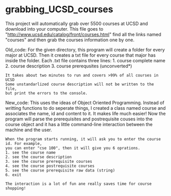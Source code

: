 # grabbing_UCSD_courses

This project will automatically grab over 5500 courses at UCSD and download into your computer.
This file goes to "http://www.ucsd.edu/catalog/front/courses.html"
find all the links named "courses" and then grab the courses information
one by one.

Old_code:
    For the given directory, this program will create a folder for every major
    at UCSD. Then it creates a txt file for every course that major has inside
    the folder. Each .txt file contains three lines:
        1. course complete name
        2. course description
        3. course prerequsites (unconverted*)

    It takes about two minutes to run and covers >99% of all courses in UCSD
    Some unstandarlized course description will not be written to the file,
    but print the errors to the console.
New_code:
    This uses the ideas of Object Oriented Programming. Instead of writting functions to do
    seperate things, I created a class named course and associates the name, id and content 
    to it. It makes life much easier! Now the program will parse the prerequisites and
    postrequisite couses into the course object and it has a little command-line interaction
    between the machine and the user. 
    
    When the program starts running, it will ask you to enter the course id. For example,
    you can enter "cse 100", then it will give you 6 oprations. 
    1. see the course name
    2. see the course description
    3. see the course prerequisite courses
    4. see the course postrequisite courses
    5. see the course prerequisite raw data (string)
    6. exit
    
    The interaction is a lot of fun ane really saves time for course shopping!
